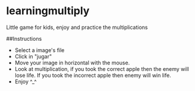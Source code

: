 # learningmultiply
Little game for kids, enjoy and practice the multiplications

##Instructions
* Select a image's file
* Click in "jugar"
* Move your image in horizontal with the mouse.
* Look at multiplication, if you took the correct apple then the enemy will lose life. If you took the incorrect apple then enemy will win life.
* Enjoy ^_^
